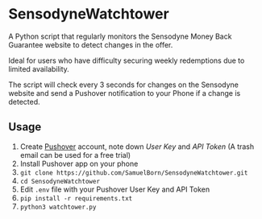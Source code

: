 # SensodyneWatchtower

A Python script that regularly monitors the Sensodyne Money Back Guarantee website to detect changes in the offer.

Ideal for users who have difficulty securing weekly redemptions due to limited availability.

The script will check every 3 seconds for changes on the Sensodyne website and send a Pushover notification to your Phone if a change is detected.

## Usage

1. Create [Pushover](https://pushover.net/) account, note down _User Key_ and _API Token_ (A trash email can be used for a free trial)
1. Install Pushover app on your phone
1. `git clone https://github.com/SamuelBorn/SensodyneWatchtower.git`
1. `cd SensodyneWatchtower`
1. Edit `.env` file with your Pushover User Key and API Token
1. `pip install -r requirements.txt`
1. `python3 watchtower.py`
